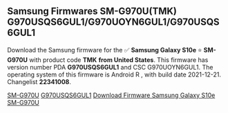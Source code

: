 <h2>Samsung Firmwares SM-G970U(TMK) G970USQS6GUL1/G970UOYN6GUL1/G970USQS6GUL1</h2>
Download the Samsung firmware for the ✅ <strong>Samsung Galaxy S10e </strong> ⭐ <strong>SM-G970U</strong> with product code <strong>TMK</strong> <strong> from United States</strong>. This firmware has version number PDA <strong>G970USQS6GUL1</strong> and CSC G970UOYN6GUL1. The operating system of this firmware is Android R , with build date 2021-12-21. Changelist <strong>22341008</strong>.

[SM-G970U](https://samfirm.shop/samsung/model/SM-G970U)
[G970USQS6GUL1](https://samfirm.shop/samsung/pda/G970USQS6GUL1)
[Download Firmware Samsung Galaxy S10e SM-G970U](https://samfirm.shop/samsung/firmware/484394)

